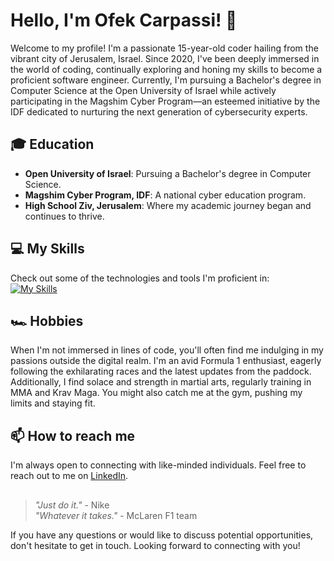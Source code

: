 # Hello, I'm Ofek Carpassi! 👋

Welcome to my profile! I'm a passionate 15-year-old coder hailing from the vibrant city of Jerusalem, Israel. Since 2020, I've been deeply immersed in the world of coding, continually exploring and honing my skills to become a proficient software engineer. Currently, I'm pursuing a Bachelor's degree in Computer Science at the Open University of Israel while actively participating in the Magshim Cyber Program—an esteemed initiative by the IDF dedicated to nurturing the next generation of cybersecurity experts.

## 🎓 Education
- **Open University of Israel**: Pursuing a Bachelor's degree in Computer Science.
- **Magshim Cyber Program, IDF**: A national cyber education program.
- **High School Ziv, Jerusalem**: Where my academic journey began and continues to thrive.

## 💻 My Skills
Check out some of the technologies and tools I'm proficient in:  
[![My Skills](https://skillicons.dev/icons?i=c,cs,clion,html,css,js,java,eclipse,idea,discord,py,pycharm,django,flask,linux,visualstudio,vscode,webstorm,windows,git,github,ubuntu)](https://skillicons.dev)

## 🏎️ Hobbies
When I'm not immersed in lines of code, you'll often find me indulging in my passions outside the digital realm. I'm an avid Formula 1 enthusiast, eagerly following the exhilarating races and the latest updates from the paddock. Additionally, I find solace and strength in martial arts, regularly training in MMA and Krav Maga. You might also catch me at the gym, pushing my limits and staying fit.

## 📫 How to reach me
I'm always open to connecting with like-minded individuals. Feel free to reach out to me on [LinkedIn](https://www.linkedin.com/in/ofek-carpassi/).

##
> _"Just do it."_ - Nike  
> _"Whatever it takes."_ - McLaren F1 team

If you have any questions or would like to discuss potential opportunities, don't hesitate to get in touch. Looking forward to connecting with you!
